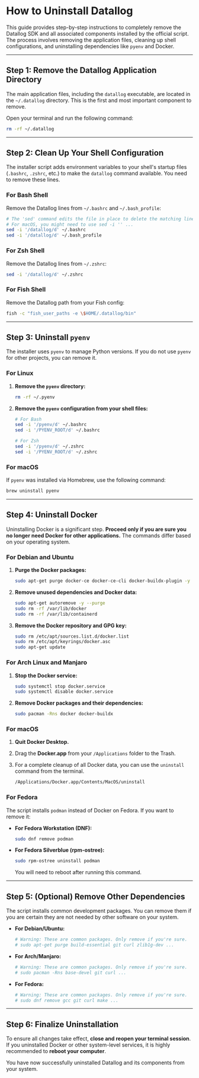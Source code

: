 # How to Uninstall Datallog

This guide provides step-by-step instructions to completely remove the Datallog SDK and all associated components installed by the official script. The process involves removing the application files, cleaning up shell configurations, and uninstalling dependencies like `pyenv` and Docker.

-----

## Step 1: Remove the Datallog Application Directory

The main application files, including the `datallog` executable, are located in the `~/.datallog` directory. This is the first and most important component to remove.

Open your terminal and run the following command:

```bash
rm -rf ~/.datallog
```

-----

## Step 2: Clean Up Your Shell Configuration

The installer script adds environment variables to your shell's startup files (`.bashrc`, `.zshrc`, etc.) to make the `datallog` command available. You need to remove these lines.

### For Bash Shell

Remove the Datallog lines from `~/.bashrc` and `~/.bash_profile`:

```bash
# The 'sed' command edits the file in place to delete the matching lines.
# For macOS, you might need to use sed -i '' ...
sed -i '/datallog/d' ~/.bashrc
sed -i '/datallog/d' ~/.bash_profile
```

### For Zsh Shell

Remove the Datallog lines from `~/.zshrc`:

```bash
sed -i '/datallog/d' ~/.zshrc
```

### For Fish Shell

Remove the Datallog path from your Fish config:

```bash
fish -c "fish_user_paths -e \$HOME/.datallog/bin"
```

-----

## Step 3: Uninstall `pyenv`

The installer uses `pyenv` to manage Python versions. If you do not use `pyenv` for other projects, you can remove it.

### For Linux

1.  **Remove the `pyenv` directory:**

    ```bash
    rm -rf ~/.pyenv
    ```

2.  **Remove the `pyenv` configuration from your shell files:**

    ```bash
    # For Bash
    sed -i '/pyenv/d' ~/.bashrc
    sed -i '/PYENV_ROOT/d' ~/.bashrc

    # For Zsh
    sed -i '/pyenv/d' ~/.zshrc
    sed -i '/PYENV_ROOT/d' ~/.zshrc
    ```

### For macOS

If `pyenv` was installed via Homebrew, use the following command:

```bash
brew uninstall pyenv
```

-----

## Step 4: Uninstall Docker

Uninstalling Docker is a significant step. **Proceed only if you are sure you no longer need Docker for other applications.** The commands differ based on your operating system.

### For Debian and Ubuntu

1.  **Purge the Docker packages:**

    ```bash
    sudo apt-get purge docker-ce docker-ce-cli docker-buildx-plugin -y
    ```

2.  **Remove unused dependencies and Docker data:**

    ```bash
    sudo apt-get autoremove -y --purge
    sudo rm -rf /var/lib/docker
    sudo rm -rf /var/lib/containerd
    ```

3.  **Remove the Docker repository and GPG key:**

    ```bash
    sudo rm /etc/apt/sources.list.d/docker.list
    sudo rm /etc/apt/keyrings/docker.asc
    sudo apt-get update
    ```

### For Arch Linux and Manjaro

1.  **Stop the Docker service:**

    ```bash
    sudo systemctl stop docker.service
    sudo systemctl disable docker.service
    ```

2.  **Remove Docker packages and their dependencies:**

    ```bash
    sudo pacman -Rns docker docker-buildx
    ```

### For macOS

1.  **Quit Docker Desktop.**

2.  Drag the **Docker.app** from your `/Applications` folder to the Trash.

3.  For a complete cleanup of all Docker data, you can use the `uninstall` command from the terminal.

    ```bash
    /Applications/Docker.app/Contents/MacOS/uninstall
    ```

### For Fedora

The script installs `podman` instead of Docker on Fedora. If you want to remove it:

  * **For Fedora Workstation (DNF):**
    ```bash
    sudo dnf remove podman
    ```
  * **For Fedora Silverblue (rpm-ostree):**
    ```bash
    sudo rpm-ostree uninstall podman
    ```
    You will need to reboot after running this command.

-----

## Step 5: (Optional) Remove Other Dependencies

The script installs common development packages. You can remove them if you are certain they are not needed by other software on your system.

  * **For Debian/Ubuntu:**

    ```bash
    # Warning: These are common packages. Only remove if you're sure.
    # sudo apt-get purge build-essential git curl zlib1g-dev ...
    ```

  * **For Arch/Manjaro:**

    ```bash
    # Warning: These are common packages. Only remove if you're sure.
    # sudo pacman -Rns base-devel git curl ...
    ```

  * **For Fedora:**

    ```bash
    # Warning: These are common packages. Only remove if you're sure.
    # sudo dnf remove gcc git curl make ...
    ```

-----

## Step 6: Finalize Uninstallation

To ensure all changes take effect, **close and reopen your terminal session**. If you uninstalled Docker or other system-level services, it is highly recommended to **reboot your computer**.

You have now successfully uninstalled Datallog and its components from your system.